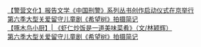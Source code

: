  
[【警营文化】报告文学《中国刑警》系列丛书创作启动仪式在京举行](http://www.dianyue.me/archives/937/ca308us353bctvqk/)  
[第六季大型关爱留守儿童剧《希望树》拍摄简记](http://www.dianyue.me/archives/984/9i0jen2yrhx3xntc/)  
[【啄木鸟小厨】| 《虾仁炒饭是一道美味菜肴》（文/林颖辉）](http://www.dianyue.me/archives/901/9u9oqadeynu8koez/)  
[第六季大型关爱留守儿童剧《希望树》拍摄简记](http://www.dianyue.me/archives/984/uv0pjzkgwilfjn54/)
